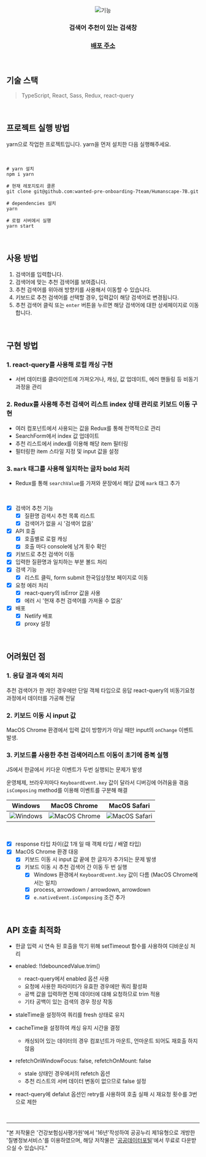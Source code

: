 <div align=center>

![기능](https://user-images.githubusercontent.com/78616893/169333225-3bc95877-e507-45df-afa2-5222808f05f6.gif)
  
### 검색어 추천이 있는 검색창

### [배포 주소](https://7b.netlify.app/)
  
</div>

<br>

## 기술 스택
> TypeScript, React, Sass, Redux, react-query

<br>

## 프로젝트 실행 방법

yarn으로 작업한 프로젝트입니다.
yarn을 먼저 설치한 다음 실행해주세요.

<br>

```shell
# yarn 설치
npm i yarn

# 현재 레포지토리 클론
git clone git@github.com:wanted-pre-onboarding-7team/Humanscape-7B.git

# dependencies 설치
yarn

# 로컬 서버에서 실행
yarn start
```

<br>

## 사용 방법

1. 검색어를 입력합니다.
2. 검색어에 맞는 추천 검색어를 보여줍니다.
3. 추천 검색어를 위아래 방향키를 사용해서 이동할 수 있습니다.
4. 키보드로 추천 검색어를 선택할 경우, 입력값이 해당 검색어로 변경됩니다.
5. 추천 검색어 클릭 또는 `enter` 버튼을 누르면 해당 검색어에 대한 상세페이지로 이동합니다.

<br>

## 구현 방법

### 1. react-query를 사용해 로컬 캐싱 구현
- 서버 데이터를 클라이언트에 가져오거나, 캐싱, 값 업데이트, 에러 핸들링 등 비동기 과정을 관리

### 2. Redux를 사용해 추천 검색어 리스트 index 상태 관리로 키보드 이동 구현
- 여러 컴포넌트에서 사용되는 값을 Redux를 통해 전역적으로 관리
- SearchForm에서 index 값 업데이트
- 추천 리스트에서 index를 이용해 해당 item 필터링
- 필터링한 item 스타일 지정 및 input 값을 설정

### 3. `mark` 태그를 사용해 일치하는 글차 bold 처리
- Redux를 통해 `searchValue`를 가져와 문장에서 해당 값에 `mark` 태그 추가

<br>

- [x] 검색어 추천 기능
  - [x] 질환명 검색시 추천 목록 리스트
  - [x] 검색어가 없을 시 '검색어 없음'
- [x] API 호출
  - [x] 호출별로 로컬 캐싱
  - [x] 호출 마다 console에 남겨 횟수 확인
- [x] 키보드로 추천 검색어 이동
- [x] 입력한 질환명과 일치하는 부분 볼드 처리
- [x] 검색 기능
  - [x] 리스트 클릭, form submit 한국임상정보 페이지로 이동
- [x] 요청 에러 처리
  - [x] react-query의 isError 값을 사용
  - [x] 에러 시 '현재 추천 검색어를 가져올 수 없음'
- [x] 배포
  - [x] Netlify 배포
  - [x] proxy 설정

<br>

## 어려웠던 점

### 1. 응답 결과 예외 처리
추천 검색어가 한 개인 경우에만 단일 객체 타입으로 응답
react-query의 비동기요청 과정에서 데이터를 가공해 전달

### 2. 키보드 이동 시 input 값
MacOS Chrome 환경에서 입력 값이 방향키가 아닐 때만 input의 `onChange` 이벤트 발생.

### 3. 키보드를 사용한 추천 검색어리스트 이동이 초기에 중복 실행
JS에서 한글에서 키다운 이벤트가 두번 실행되는 문제가 발생

운영체제, 브라우저마다 `KeyboardEvent.key` 값이 달라서 디버깅에 어려움을 겪음
`isComposing` method를 이용해 이벤트를 구분해 해결

|Windows|MacOS Chrome|MacOS Safari|
|:-:|:-:|:-:|
|![Windows](https://user-images.githubusercontent.com/78616893/169281650-be92323e-4fe9-48a7-9c22-fa18823d1207.png)|![MacOS Chrome](https://user-images.githubusercontent.com/78616893/169281759-c665df9b-1c3d-4d24-adf7-1ac95db202c0.png)|![MacOS Safari](https://user-images.githubusercontent.com/78616893/169282037-f5daefe5-9118-40d1-a7eb-4d64252f55ef.png)|

<br>

- [x] response 타입 차이(값 1개 일 때 객체 타입 / 배열 타입)
- [x] MacOS Chrome 환경 대응
  - [x] 키보드 이동 시 input 값 끝에 한 글자가 추가되는 문제 발생
  - [x] 키보드 이동 시 추천 검색어 간 이동 두 번 실행
    - [x] Windows 환경에서 `KeyboardEvent.key` 값이 다름 (MacOS Chrome에서는 일치)
    - [x] process, arrowdown / arrowdown, arrowdown
    - [x] `e.nativeEvent.isComposing` 조건 추가

<br>

## API 호출 최적화

- 한글 입력 시 연속 된 호출을 막기 위해 setTimeout 함수를 사용하여 디바운싱 처리

- enabled: !!debouncedValue.trim()
  - react-query에서 enabled 옵션 사용
  - 요청에 사용한 파라미터가 유효한 경우에만 쿼리 활성화
  - 공백 값을 입력하면 전체 데이터에 대해 요청하므로 trim 적용
  - 기타 공백이 있는 검색의 경우 정상 작동

- staleTime을 설정하여 쿼리를 fresh 상태로 유지

- cacheTime을 설정하여 캐싱 유지 시간을 결정
  - 캐싱되어 있는 데이터의 경우 컴포넌트가 마운트, 언마운트 되어도 재호출 하지 않음

- refetchOnWindowFocus: false, refetchOnMount: false
  - stale 상태인 경우에서의 refetch 옵션
  - 추천 리스트의 서버 데이터 변동이 없으므로 false 설정

- react-query에 defalut 옵션인 retry를 사용하여 호출 실패 시 재요청 횟수를 3번으로 제한

<br>

---

"본 저작물은 '건강보험심사평가원'에서 '16년'작성하여 공공누리 제1유형으로 개방한 '질병정보서비스'를 이용하였으며,
해당 저작물은 '[공공데이터포털](https://www.data.go.kr/data/15001675/openapi.do)'에서 무료로 다운받으실 수 있습니다."
